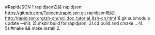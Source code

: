 #RapidJSON
1.rapidjson安装
	rapidjson:	https://github.com/Tencent/rapidjson.git
	rapidjson教程:	http://rapidjson.org/zh-cn/md_doc_tutorial_8zh-cn.html
	1).git submodule update --init;
	2).mkdir build for rapidjson;
	3).cd build and cmake ..
	4).
	5).#make && make install
2.
